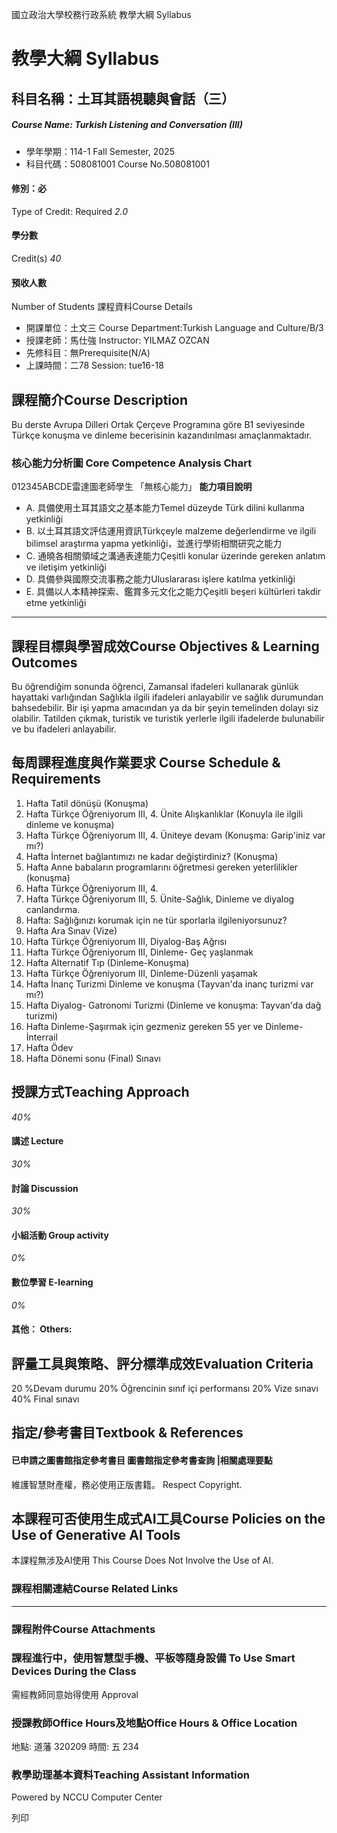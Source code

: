國立政治大學校務行政系統 教學大綱 Syllabus
# 教學大綱 Syllabus
##  科目名稱：土耳其語視聽與會話（三）
#####  Course Name: Turkish Listening and Conversation (III)
  * 學年學期：114-1 Fall Semester, 2025 
  * 科目代碼：508081001 Course No.508081001


#### 修別：必
Type of Credit: Required 
_2.0_
#### 學分數
Credit(s)
_40_
#### 預收人數
Number of Students
課程資料Course Details
  * 開課單位：土文三 Course Department:Turkish Language and Culture/B/3 
  * 授課老師：馬仕強 Instructor: YILMAZ OZCAN 
  * 先修科目：無Prerequisite(N/A)
  * 上課時間：二78 Session: tue16-18


##  課程簡介Course Description
Bu derste Avrupa Dilleri Ortak Çerçeve Programına göre B1 seviyesinde Türkçe konuşma ve dinleme becerisinin kazandırılması amaçlanmaktadır.
###  核心能力分析圖 Core Competence Analysis Chart
012345ABCDE雷達圖老師學生
「無核心能力」 
**能力項目說明**
  * A. 具備使用土耳其語文之基本能力Temel düzeyde Türk dilini kullanma yetkinliği
  * B. 以土耳其語文評估運用資訊Türkçeyle malzeme değerlendirme ve ilgili bilimsel araştırma yapma yetkinliği，並進行學術相關研究之能力
  * C. 通曉各相關領域之溝通表達能力Çeşitli konular üzerinde gereken anlatım ve iletişim yetkinliği
  * D. 具備參與國際交流事務之能力Uluslararası işlere katılma yetkinliği
  * E. 具備以人本精神探索、鑑賞多元文化之能力Çeşitli beşeri kültürleri takdir etme yetkinliği


* * *
##  課程目標與學習成效Course Objectives & Learning Outcomes 
Bu öğrendiğim sonunda öğrenci, 
Zamansal ifadeleri kullanarak günlük hayattaki varlığından
Sağlıkla ilgili ifadeleri anlayabilir ve sağlık durumundan bahsedebilir.
Bir işi yapma amacından ya da bir şeyin temelinden dolayı siz olabilir.
Tatilden çıkmak, turistik ve turistik yerlerle ilgili ifadelerde bulunabilir ve bu ifadeleri anlayabilir.
##  每周課程進度與作業要求 Course Schedule & Requirements
  1. Hafta Tatil dönüşü (Konuşma)
  2. Hafta Türkçe Öğreniyorum III, 4. Ünite Alışkanlıklar (Konuyla ile ilgili dinleme ve konuşma)
  3. Hafta Türkçe Öğreniyorum III, 4. Üniteye devam (Konuşma: Garip'iniz var mı?)
  4. Hafta İnternet bağlantımızı ne kadar değiştirdiniz? (Konuşma)
  5. Hafta Anne babaların programlarını öğretmesi gereken yeterlilikler (konuşma)
  6. Hafta Türkçe Öğreniyorum III, 4.
  7. Hafta Türkçe Öğreniyorum III, 5. Ünite-Sağlık, Dinleme ve diyalog canlandırma.
  8. Hafta: Sağlığınızı korumak için ne tür sporlarla ilgileniyorsunuz?
  9. Hafta Ara Sınav (Vize)
  10. Hafta Türkçe Öğreniyorum III, Diyalog-Baş Ağrısı
  11. Hafta Türkçe Öğreniyorum III, Dinleme- Geç yaşlanmak
  12. Hafta Alternatif Tıp (Dinleme-Konuşma)
  13. Hafta Türkçe Öğreniyorum III, Dinleme-Düzenli yaşamak
  14. Hafta İnanç Turizmi Dinleme ve konuşma (Tayvan'da inanç turizmi var mı?)
  15. Hafta Diyalog- Gatronomi Turizmi (Dinleme ve konuşma: Tayvan'da dağ turizmi)
  16. Hafta Dinleme-Şaşırmak için gezmeniz gereken 55 yer ve Dinleme-İnterrail
  17. Hafta Ödev
  18. Hafta Dönemi sonu (Final) Sınavı


##  授課方式Teaching Approach
_40%_
####  講述 Lecture
_30%_
####  討論 Discussion
_30%_
####  小組活動 Group activity
_0%_
####  數位學習 E-learning
_0%_
####  其他： Others:
##  評量工具與策略、評分標準成效Evaluation Criteria
20 %Devam durumu
20% Öğrencinin sınıf içi performansı
20% Vize sınavı
40% Final sınavı
##  指定/參考書目Textbook & References
####  已申請之圖書館指定參考書目  圖書館指定參考書查詢 |相關處理要點
維護智慧財產權，務必使用正版書籍。 Respect Copyright.
##  本課程可否使用生成式AI工具Course Policies on the Use of Generative AI Tools
本課程無涉及AI使用 This Course Does Not Involve the Use of AI.
###  課程相關連結Course Related Links
* * *
###  課程附件Course Attachments
###  課程進行中，使用智慧型手機、平板等隨身設備 To Use Smart Devices During the Class
需經教師同意始得使用  Approval
###  授課教師Office Hours及地點Office Hours & Office Location
地點: 道藩 320209
時間: 五 234
###  教學助理基本資料Teaching Assistant Information
Powered by NCCU Computer Center
  
列印
